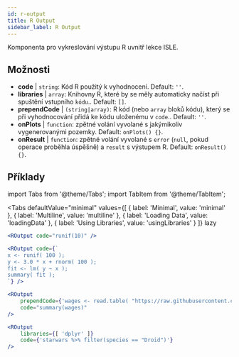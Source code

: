 ```yaml
---
id: r-output
title: R Output
sidebar_label: R Output
---
```


Komponenta pro vykreslování výstupu R uvnitř lekce ISLE.

## Možnosti

* __code__ | `string`: Kód R použitý k vyhodnocení. Default: `''`.
* __libraries__ | `array`: Knihovny R, které by se měly automaticky načíst při spuštění vstupního `kódu`.. Default: `[]`.
* __prependCode__ | `(string|array)`: R kód (nebo `array` bloků kódu), který se při vyhodnocování přidá ke kódu uloženému v `code`.. Default: `''`.
* __onPlots__ | `function`: zpětné volání vyvolané s jakýmikoliv vygenerovanými pozemky. Default: `onPlots() {}`.
* __onResult__ | `function`: zpětné volání vyvolané s `error` (`null`, pokud operace proběhla úspěšně) a `result` s výstupem R. Default: `onResult() {}`.


## Příklady

import Tabs from '@theme/Tabs';
import TabItem from '@theme/TabItem';

<Tabs
    defaultValue="minimal"
    values={[
        { label: 'Minimal', value: 'minimal' },
        { label: 'Multiline', value: 'multiline' },
        { label: 'Loading Data', value: 'loadingData' },
        { label: 'Using Libraries', value: 'usingLibraries' }
    ]}
    lazy
>

<TabItem value="minimal" >

```jsx live
<ROutput code="runif(10)" />
```

</TabItem>

<TabItem value="multiline" >

```jsx live
<ROutput code={`
x <- runif( 100 );
y <- 3.0 * x + rnorm( 100 );
fit <- lm( y ~ x );
summary( fit );
`} />
```

</TabItem>

<TabItem value="loadingData" >

```jsx live
<ROutput 
    prependCode={'wages <- read.table( "https://raw.githubusercontent.com/stdlib-js/stdlib/develop/lib/node_modules/%40stdlib/datasets/berndt-cps-wages-1985/data/data.csv", header=TRUE, sep=",")'} 
    code="summary(wages)"
/>
```

</TabItem>

<TabItem value="usingLibraries" >

```jsx live
<ROutput 
    libraries={[ 'dplyr' ]}
    code={'starwars %>% filter(species == "Droid")'}
/>
```

</TabItem>

</Tabs>
